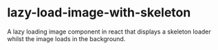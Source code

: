 # lazy-load-image-with-skeleton
A lazy loading image component in react that displays a skeleton loader whilst the image loads in the background.
